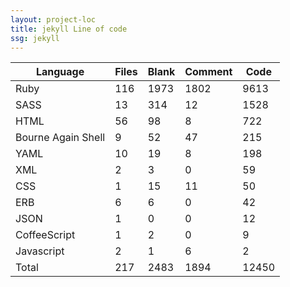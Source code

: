 ```yaml
---
layout: project-loc
title: jekyll Line of code
ssg: jekyll
---
```

<div class="table-responsive">
<table class="table">
<thead><tr>
<th>Language</th>
<th>Files</th>
<th>Blank</th>
<th>Comment</th>
<th>Code</th>
</tr></thead><tbody>
<tr><td>Ruby</td><td> 116</td><td> 1973</td><td> 1802</td><td> 9613</td></tr>
<tr><td>SASS</td><td> 13</td><td> 314</td><td> 12</td><td> 1528</td></tr>
<tr><td>HTML</td><td> 56</td><td> 98</td><td> 8</td><td> 722</td></tr>
<tr><td>Bourne Again Shell</td><td> 9</td><td> 52</td><td> 47</td><td> 215</td></tr>
<tr><td>YAML</td><td> 10</td><td> 19</td><td> 8</td><td> 198</td></tr>
<tr><td>XML</td><td> 2</td><td> 3</td><td> 0</td><td> 59</td></tr>
<tr><td>CSS</td><td> 1</td><td> 15</td><td> 11</td><td> 50</td></tr>
<tr><td>ERB</td><td> 6</td><td> 6</td><td> 0</td><td> 42</td></tr>
<tr><td>JSON</td><td> 1</td><td> 0</td><td> 0</td><td> 12</td></tr>
<tr><td>CoffeeScript</td><td> 1</td><td> 2</td><td> 0</td><td> 9</td></tr>
<tr><td>Javascript</td><td> 2</td><td> 1</td><td> 6</td><td> 2</td></tr>
<tr><td>Total</td><td>217</td><td>2483</td><td>1894</td><td>12450</td></tr>
</tbody></table></div>
